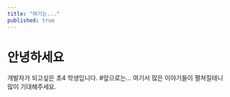 ```yaml
---
title: "여기는..."
published: true
---
```


# 안녕하세요
개발자가 되고싶은 초4 학생입니다.
#앞으로는...
여기서 많은 이야기들이 펼쳐질테니 많이 기대해주세요.

